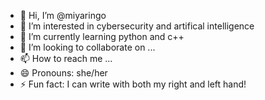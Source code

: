 - 👋 Hi, I’m @miyaringo
- 👀 I’m interested in cybersecurity and artifical intelligence
- 🌱 I’m currently learning python and c++
- 💞️ I’m looking to collaborate on ...
- 📫 How to reach me ...
- 😄 Pronouns: she/her
- ⚡ Fun fact: I can write with both my right and left hand!

<!---
miyaringo/miyaringo is a ✨ special ✨ repository because its `README.md` (this file) appears on your GitHub profile.
You can click the Preview link to take a look at your changes.
--->
